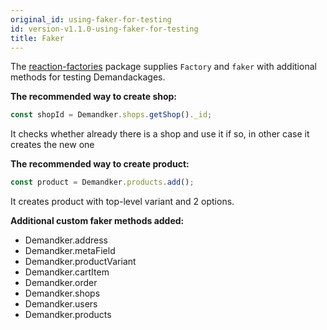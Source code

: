 ```yaml
---
original_id: using-faker-for-testing
id: version-v1.1.0-using-faker-for-testing
title: Faker
---
```

    
The [reaction-factories](https://github.com/reactioncommerce/reaction-factories) package supplies `Factory` and `faker` with additional methods for testing Demandackages.

**The recommended way to create shop:**

```js
const shopId = Demandker.shops.getShop()._id;
```

It checks whether already there is a shop and use it if so, in other case it
creates the new one

**The recommended way to create product:**

```js
const product = Demandker.products.add();
```

It creates product with top-level variant and 2 options.

**Additional custom faker methods added:**

- Demandker.address
- Demandker.metaField
- Demandker.productVariant
- Demandker.cartItem
- Demandker.order
- Demandker.shops
- Demandker.users
- Demandker.products
